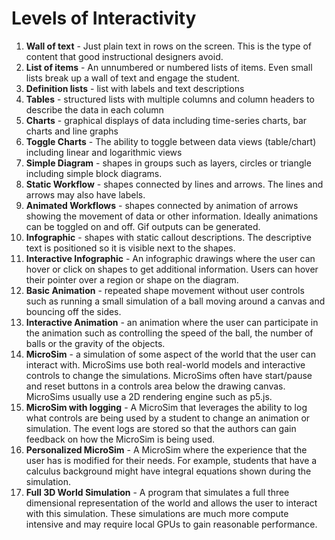 # Levels of Interactivity

1. **Wall of text** - Just plain text in rows on the screen.  This is the type of content that good instructional designers avoid.
2. **List of items** - An unnumbered or numbered lists of items.  Even small lists break up a wall of text and engage the student.
3. **Definition lists** - list with labels and text descriptions
4. **Tables** - structured lists with multiple columns and column headers to describe the data in each column
5. **Charts** - graphical displays of data including time-series charts, bar charts and line graphs
6. **Toggle Charts** - The ability to toggle between data views (table/chart) including linear and logarithmic views
7. **Simple Diagram** - shapes in groups such as layers, circles or triangle including simple block diagrams.
8. **Static Workflow** - shapes connected by lines and arrows.  The lines and arrows may also have labels.
9. **Animated Workflows** - shapes connected by animation of arrows showing the movement of data or other information.  Ideally animations can be toggled on and off.  Gif outputs can be generated.
10. **Infographic** - shapes with static callout descriptions.  The descriptive text is positioned so it is visible next to the shapes.
11. **Interactive Infographic** - An infographic drawings where
the user can hover or click on shapes to get additional information.  Users can hover their pointer over a region or shape on the diagram.
12. **Basic Animation** - repeated shape movement without user controls such as running a small simulation of a ball moving around a canvas and bouncing off the sides.
13. **Interactive Animation** - an animation where the user can participate in the animation such as controlling the speed of the ball, the number of balls or the gravity of the objects.
14. **MicroSim** - a simulation of some aspect of the world that the user can interact with.  MicroSims use both real-world models and interactive controls to change the simulations.  MicroSims often have start/pause and reset buttons in a controls area below the drawing canvas.  MicroSims usually use a 2D rendering engine such as p5.js.
15. **MicroSim with logging** - A MicroSim that leverages the ability to log what controls are being used by a student to change an animation or simulation.  The event logs are stored so that the authors can gain feedback on how the MicroSim is being used.
16. **Personalized MicroSim** - A MicroSim where the experience that the user has is modified for their needs.  For example, students that have a calculus background might have integral equations shown during the simulation.
17. **Full 3D World Simulation** - A program that simulates a full three dimensional representation of the world and allows the user to interact with this simulation.  These simulations are much more compute intensive and may require local GPUs to gain reasonable performance.

